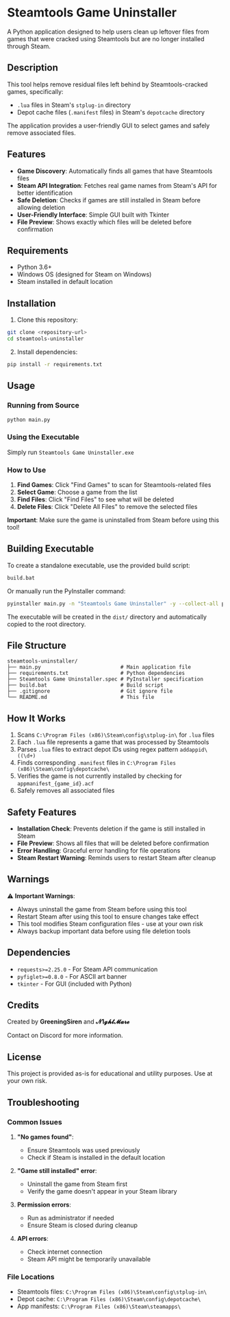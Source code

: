 # Steamtools Game Uninstaller

A Python application designed to help users clean up leftover files from games that were cracked using Steamtools but are no longer installed through Steam.

## Description

This tool helps remove residual files left behind by Steamtools-cracked games, specifically:
- `.lua` files in Steam's `stplug-in` directory
- Depot cache files (`.manifest` files) in Steam's `depotcache` directory

The application provides a user-friendly GUI to select games and safely remove associated files.

## Features

- **Game Discovery**: Automatically finds all games that have Steamtools files
- **Steam API Integration**: Fetches real game names from Steam's API for better identification
- **Safe Deletion**: Checks if games are still installed in Steam before allowing deletion
- **User-Friendly Interface**: Simple GUI built with Tkinter
- **File Preview**: Shows exactly which files will be deleted before confirmation

## Requirements

- Python 3.6+
- Windows OS (designed for Steam on Windows)
- Steam installed in default location

## Installation

1. Clone this repository:
```bash
git clone <repository-url>
cd steamtools-uninstaller
```

2. Install dependencies:
```bash
pip install -r requirements.txt
```

## Usage

### Running from Source
```bash
python main.py
```

### Using the Executable
Simply run `Steamtools Game Uninstaller.exe`

### How to Use

1. **Find Games**: Click "Find Games" to scan for Steamtools-related files
2. **Select Game**: Choose a game from the list
3. **Find Files**: Click "Find Files" to see what will be deleted
4. **Delete Files**: Click "Delete All Files" to remove the selected files

**Important**: Make sure the game is uninstalled from Steam before using this tool!

## Building Executable

To create a standalone executable, use the provided build script:

```bash
build.bat
```

Or manually run the PyInstaller command:

```bash
pyinstaller main.py -n "Steamtools Game Uninstaller" -y --collect-all pyfiglet -F
```

The executable will be created in the `dist/` directory and automatically copied to the root directory.

## File Structure

```
steamtools-uninstaller/
├── main.py                          # Main application file
├── requirements.txt                 # Python dependencies
├── Steamtools Game Uninstaller.spec # PyInstaller specification
├── build.bat                        # Build script
├── .gitignore                       # Git ignore file
└── README.md                        # This file
```

## How It Works

1. Scans `C:\Program Files (x86)\Steam\config\stplug-in\` for `.lua` files
2. Each `.lua` file represents a game that was processed by Steamtools
3. Parses `.lua` files to extract depot IDs using regex pattern `addappid\((\d+)`
4. Finds corresponding `.manifest` files in `C:\Program Files (x86)\Steam\config\depotcache\`
5. Verifies the game is not currently installed by checking for `appmanifest_{game_id}.acf`
6. Safely removes all associated files

## Safety Features

- **Installation Check**: Prevents deletion if the game is still installed in Steam
- **File Preview**: Shows all files that will be deleted before confirmation
- **Error Handling**: Graceful error handling for file operations
- **Steam Restart Warning**: Reminds users to restart Steam after cleanup

## Warnings

⚠️ **Important Warnings**:
- Always uninstall the game from Steam before using this tool
- Restart Steam after using this tool to ensure changes take effect
- This tool modifies Steam configuration files - use at your own risk
- Always backup important data before using file deletion tools

## Dependencies

- `requests>=2.25.0` - For Steam API communication
- `pyfiglet>=0.8.0` - For ASCII art banner
- `tkinter` - For GUI (included with Python)

## Credits

Created by **GreeningSiren** and **𝓝1𝓰𝓱𝓽𝓜𝓪𝓻𝓮**

Contact on Discord for more information.

## License

This project is provided as-is for educational and utility purposes. Use at your own risk.

## Troubleshooting

### Common Issues

1. **"No games found"**: 
   - Ensure Steamtools was used previously
   - Check if Steam is installed in the default location

2. **"Game still installed" error**:
   - Uninstall the game from Steam first
   - Verify the game doesn't appear in your Steam library

3. **Permission errors**:
   - Run as administrator if needed
   - Ensure Steam is closed during cleanup

4. **API errors**:
   - Check internet connection
   - Steam API might be temporarily unavailable

### File Locations

- Steamtools files: `C:\Program Files (x86)\Steam\config\stplug-in\`
- Depot cache: `C:\Program Files (x86)\Steam\config\depotcache\`
- App manifests: `C:\Program Files (x86)\Steam\steamapps\`
